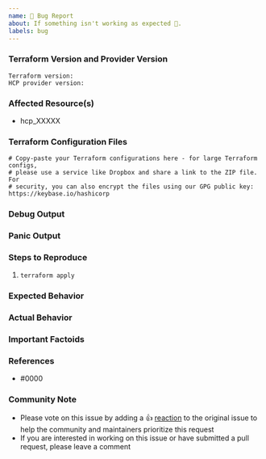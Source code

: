```yaml
---
name: 🐛 Bug Report
about: If something isn't working as expected 🤔.
labels: bug
---
```


<!---
Please note the following potential times when an issue might be in Terraform core:

* [Configuration Language](https://www.terraform.io/docs/configuration/index.html) or resource ordering issues
* [State](https://www.terraform.io/docs/state/index.html) and [State Backend](https://www.terraform.io/docs/backends/index.html) issues
* [Provisioner](https://www.terraform.io/docs/provisioners/index.html) issues
* [Registry](https://registry.terraform.io/) issues
* Spans resources across multiple providers

If you are running into one of these scenarios, we recommend opening an issue in the [Terraform core repository](https://github.com/hashicorp/terraform/) instead.
--->

### Terraform Version and Provider Version

<!--- Please run `terraform -v` to show the Terraform core version and provider version(s). If you are not running the latest version of Terraform or the provider, please upgrade because your issue may have already been fixed. [Terraform documentation on provider versioning](https://www.terraform.io/docs/configuration/providers.html#provider-versions). --->

```
Terraform version:
HCP provider version:
```

### Affected Resource(s)

<!--- Please list the affected resources and data sources. --->

* hcp_XXXXX

### Terraform Configuration Files

<!--- Please include all Terraform configurations required to reproduce the bug. Bug reports without a functional reproduction may be closed without investigation. --->

```hcl
# Copy-paste your Terraform configurations here - for large Terraform configs,
# please use a service like Dropbox and share a link to the ZIP file. For
# security, you can also encrypt the files using our GPG public key: https://keybase.io/hashicorp
```

### Debug Output

<!---
Please provide a link to a GitHub Gist containing the complete debug output. Please do NOT paste the debug output in the issue; just paste a link to the Gist.

To obtain the debug output, see the [Terraform documentation on debugging](https://www.terraform.io/docs/internals/debugging.html).
--->

### Panic Output

<!--- If Terraform produced a panic, please provide a link to a GitHub Gist containing the output of the `crash.log`. --->

### Steps to Reproduce

<!--- Please list the steps required to reproduce the issue. --->

1. `terraform apply`

### Expected Behavior

<!--- What should have happened? --->

### Actual Behavior

<!--- What actually happened? --->

### Important Factoids

<!--- Are there anything atypical about your accounts that we should know? --->

### References

<!---
Are there any other GitHub issues (open or closed) or pull requests that should be linked here?
--->

* #0000

<!--- Please keep this note for the community --->

### Community Note

* Please vote on this issue by adding a 👍 [reaction](https://blog.github.com/2016-03-10-add-reactions-to-pull-requests-issues-and-comments/) to the original issue to help the community and maintainers prioritize this request
* If you are interested in working on this issue or have submitted a pull request, please leave a comment

<!--- Thank you for keeping this note for the community --->
